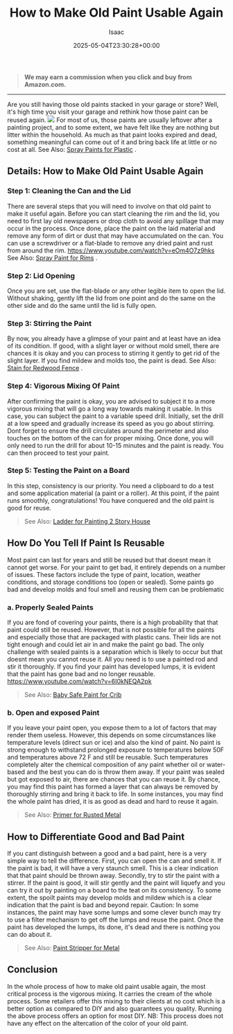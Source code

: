 ﻿---
author: Isaac
layout: post
title: How to Make Old Paint Usable Again
date: '2025-05-04T23:30:28+00:00'
categories:
- DIY Paintings
tags: []
slug: /how-to-make-old-paint-usable-again/
lastmod: 2025-05-07T12:21:27+03:00
---
> **We may earn a commission when you click and buy from Amazon.com.**
>

---
Are you still having those old paints stacked in your garage or store? Well, it's high time you visit your garage and rethink how those paint can be reused again.
![](/assets/img/12/Pest-Control.jpg)
For most of us, those paints are usually leftover after a painting project, and to some extent, we have felt like they are nothing but litter within the household.
As much as that paint looks expired and dead, something meaningful can come out of it and bring back life at little or no cost at all. See Also:
[Spray Paints for Plastic](https://pestpolicy.com/best-spray-paints-for-plastic/)
.
## Details: How to Make Old Paint Usable Again
### Step 1: Cleaning the Can and the Lid
There are several steps that you will need to involve on that old paint to make it useful again.
Before you can start cleaning the rim and the lid, you need to first lay old newspapers or drop cloth to avoid any spillage that may occur in the process.
Once done, place the paint on the laid material and remove any form of dirt or dust that may have accumulated on the can.
You can use a screwdriver or a flat-blade to remove any dried paint and rust from around the rim.
https://www.youtube.com/watch?v=eOm4O7z9hks
See Also:
[Spray Paint for Rims](https://pestpolicy.com/best-spray-paint-for-rims/)
.
### Step 2: Lid Opening
Once you are set, use the flat-blade or any other legible item to open the lid.
Without shaking, gently lift the lid from one point and do the same on the other side and do the same until the lid is fully open.
### Step 3: Stirring the Paint
By now, you already have a glimpse of your paint and at least have an idea of its condition.
If good, with a slight layer or without mold smell, there are chances it is okay and you can process to stirring it gently to get rid of the slight layer.
If you find mildew and molds too, the paint is dead. See Also:
[Stain for Redwood Fence](https://pestpolicy.com/best-stain-for-redwood-fence/)
.
### Step 4: Vigorous Mixing Of Paint
After confirming the paint is okay, you are advised to subject it to a more vigorous mixing that will go a long way towards making it usable.
In this case, you can subject the paint to a variable speed drill. Initially, set the drill at a low speed and gradually increase its speed as you go about stirring.
Dont forget to ensure the drill circulates around the perimeter and also touches on the bottom of the can for proper mixing.
Once done, you will only need to run the drill for about 10-15 minutes and the paint is ready. You can then proceed to test your paint.
### Step 5: Testing the Paint on a Board
In this step, consistency is our priority. You need a clipboard to do a test and some application material (a paint or a roller).
At this point, if the paint runs smoothly, congratulations! You have conquered and the old paint is good for reuse.
> See Also:
> [Ladder for Painting 2 Story House](https://pestpolicy.com/best-ladder-for-painting-2-story-house/)
## How Do You Tell If Paint Is Reusable
Most paint can last for years and still be reused but that doesnt mean it cannot get worse.
For your paint to get bad, it entirely depends on a number of issues. These factors include the type of paint, location, weather conditions, and storage conditions too (open or sealed).
Some paints go bad and develop molds and foul smell and reusing them can be problematic
### a. Properly Sealed Paints
If you are fond of covering your paints, there is a high probability that that paint could still be reused.
However, that is not possible for all the paints and especially those that are packaged with plastic cans. Their lids are not tight enough and could let air in and make the paint go bad.
The only challenge with sealed paints is a separation which is likely to occur but that doesnt mean you cannot reuse it.
All you need is to use a painted rod and stir it thoroughly. If you find your paint has developed lumps, it is evident that the paint has gone bad and no longer reusable.
https://www.youtube.com/watch?v=6I0kNEQA2pk
> See Also:
> [Baby Safe Paint for Crib](https://pestpolicy.com/best-baby-safe-paint-for-crib/)
### b. Open and exposed Paint
If you leave your paint open, you expose them to a lot of factors that may render them useless.
However, this depends on some circumstances like temperature levels (direct sun or ice) and also the kind of paint.
No paint is strong enough to withstand prolonged exposure to temperatures below 50F and temperatures above 72 F and still be reusable.
Such temperatures completely alter the chemical composition of any paint whether oil or water-based and the best you can do is throw them away.
If your paint was sealed but got exposed to air, there are chances that you can reuse it.
By chance, you may find this paint has formed a layer that can always be removed by thoroughly stirring and bring it back to life.
In some instances, you may find the whole paint has dried, it is as good as dead and hard to reuse it again.
> See Also:
> [Primer for Rusted Metal](https://pestpolicy.com/best-primer-for-rusted-metal/)
## How to Differentiate Good and Bad Paint
If you cant distinguish between a good and a bad paint, here is a very simple way to tell the difference.
First, you can open the can and smell it. If the paint is bad, it will have a very staunch smell. This is a clear indication that that paint should be thrown away.
Secondly, try to stir the paint with a stirrer. If the paint is good, it will stir gently and the paint will liquefy and you can try it out by painting on a board to the teat on its consistency.
To some extent, the spoilt paints may develop molds and mildew which is a clear indication that the paint is bad and beyond repair.
Caution: In some instances, the paint may have some lumps and some clever bunch may try to use a filter mechanism to get off the lumps and reuse the paint.
Once the paint has developed the lumps, its done, it's dead and there is nothing you can do about it.
> See Also:
> [Paint Stripper for Metal](https://pestpolicy.com/best-paint-stripper-for-metal/)
## Conclusion
In the whole process of how to make old paint usable again, the most critical process is the vigorous mixing. It carries the cream of the whole process.
Some retailers offer this mixing to their clients at no cost which is a better option as compared to DIY and also guarantees you quality. Running the above process offers an option for most DIY.
NB: This process does not have any effect on the altercation of the color of your old paint.